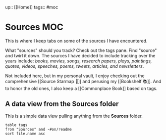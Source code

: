 up:: [[Home]]
tags:: #moc 

# Sources MOC
This is where I keep tabs on some of the sources I have encountered.

What "sources" should you track? Check out the tags pane. Find "source" and twirl it down. The sources I have decided to include tracking over the years include: *books, movies, songs, research papers, plays, paintings, quotes, videos, speeches, poems, tweets, articles, and newsletters*. 

Not included here, but in my personal vault, I enjoy checking out the comprehensive [[Source Starmap 🔭]] and perusing my [[Bookshelf 📚]]. And to honor the old ones, I also keep a [[Commonplace Book]] based on tags.

## A data view from the Sources folder
This is a simple data view pulling anything from the **Sources** folder.

```dataview
table tags
from "Sources" and -#on/readme 
sort file.name asc
```
